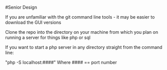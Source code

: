 #Senior Design

If you are unfamiliar with the git command line tools - it may be easier to download the GUI versions

Clone the repo into the directory on your machine from which you plan on running a server for things like php or sql

If you want to start a php server in any directory  straight from the command line:

"php -S localhost:####" Where #### == port number



